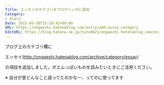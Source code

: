 ```yaml
---
Title: エッセイのカテゴリをブログヘッダに追加
Category:
- diary
Date: 2015-05-30T15:10:42+09:00
URL: https://ongaeshi.hatenablog.com/entry/add-essay-category
EditURL: https://blog.hatena.ne.jp/tuto0621/ongaeshi.hatenablog.com/atom/entry/8454420450095894717
---
```


ブログ上のカテゴリ欄に

エッセイ(http://ongaeshi.hatenablog.com/archive/category/essay)

の項目を追加しました。ポエムっぽいものを読みたいときにご活用ください。

※ 自分が昔どんなこと語ってたのかなー、ってのに使ってます
